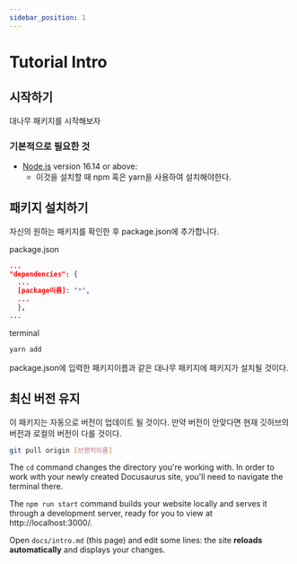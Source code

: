 ```yaml
---
sidebar_position: 1
---
```


# Tutorial Intro

## 시작하기

대나무 패키지를 시작해보자

### 기본적으로 필요한 것

- [Node.js](https://nodejs.org/en/download/) version 16.14 or above:
  - 이것을 설치할 때 npm 혹은 yarn을 사용하여 설치해야한다.

## 패키지 설치하기

자신의 원하는 패키지를 확인한 후 package.json에 추가합니다.

package.json

```json
...
"dependencies": {
  ...
  [package이름]: "*",
  ...
  },
...
```

terminal

```bash
yarn add
```

package.json에 입력한 패키지이름과 같은 대나무 패키지에 패키지가 설치될 것이다.

## 최신 버전 유지

이 패키지는 자동으로 버전이 업데이트 될 것이다.
만약 버전이 안맞다면 현재 깃허브의 버전과 로컬의 버전이 다를 것이다.

```bash
git pull origin [브랜치이름]
```

The `cd` command changes the directory you're working with. In order to work with your newly created Docusaurus site, you'll need to navigate the terminal there.

The `npm run start` command builds your website locally and serves it through a development server, ready for you to view at http://localhost:3000/.

Open `docs/intro.md` (this page) and edit some lines: the site **reloads automatically** and displays your changes.
